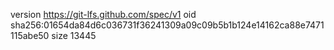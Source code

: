 version https://git-lfs.github.com/spec/v1
oid sha256:01654da84d6c036731f36241309a09c09b5b1b124e14162ca88e7471115abe50
size 13445
